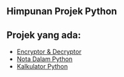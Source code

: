## Himpunan Projek Python

## Projek yang ada:
- [Encryptor & Decryptor](https://github.com/aidil-sekandar/Projek-Python/blob/main/Projek/Encryptor%20%26%20Decryptor.py)
- [Nota Dalam Python](https://github.com/aidil-sekandar/Projek-Python/blob/main/Projek/Nota%20Dalam%20Python.py)
- [Kalkulator Python](https://github.com/aidil-sekandar/Projek-Python/blob/main/Projek/Kalkulator%20Python.py)
